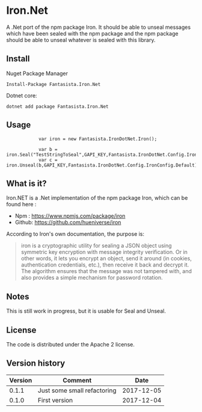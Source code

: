 # Iron.Net

A .Net port of the npm package Iron.  It should be able to unseal messages which have been sealed with the npm package and the npm package should be able to unseal whatever is sealed with this library.  

## Install
Nuget Package Manager
```
Install-Package Fantasista.Iron.Net
```

Dotnet core:
```
dotnet add package Fantasista.Iron.Net
```

## Usage
```
            var iron = new Fantasista.IronDotNet.Iron();

            var b = iron.Seal("TestStringToSeal",GAPI_KEY,Fantasista.IronDotNet.Config.IronConfig.Default);
            var c = iron.Unseal(b,GAPI_KEY,Fantasista.IronDotNet.Config.IronConfig.Default);

```


## What is it?
Iron.NET is a .Net implementation of the npm package Iron, which can be found here :  
 * Npm :  https://www.npmjs.com/package/iron  
 * Github:  https://github.com/hueniverse/iron  
  
According to Iron's own documentation, the purpose is:  
> iron is a cryptographic utility for sealing a JSON object using symmetric key encryption with message integrity verification. Or in other words, it lets you encrypt an object, send it around (in cookies, authentication credentials, etc.), then receive it back and decrypt it. The algorithm ensures that the message was not tampered with, and also provides a simple mechanism for password rotation.

## Notes
This is still work in progress, but it is usable for Seal and Unseal.  

## License
The code is distributed under the Apache 2 license.  

## Version history
|Version|Comment|Date
|-------|-------|----
|0.1.1  |Just some small refactoring|2017-12-05|
|0.1.0  |First version|2017-12-04|